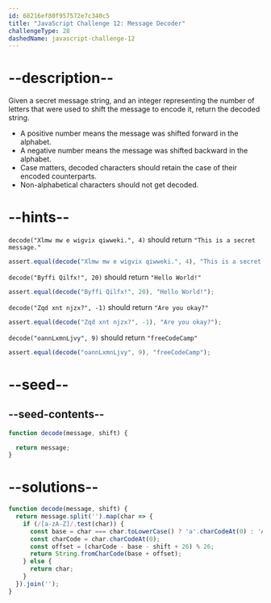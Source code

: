 ```yaml
---
id: 68216ef80f957572e7c340c5
title: "JavaScript Challenge 12: Message Decoder"
challengeType: 28
dashedName: javascript-challenge-12
---
```


# --description--

Given a secret message string, and an integer representing the number of letters that were used to shift the message to encode it, return the decoded string.

- A positive number means the message was shifted forward in the alphabet.
- A negative number means the message was shifted backward in the alphabet.
- Case matters, decoded characters should retain the case of their encoded counterparts.
- Non-alphabetical characters should not get decoded.

# --hints--

`decode("Xlmw mw e wigvix qiwweki.", 4)` should return `"This is a secret message."`

```js
assert.equal(decode("Xlmw mw e wigvix qiwweki.", 4), "This is a secret message.");
```

`decode("Byffi Qilfx!", 20)` should return `"Hello World!"`

```js
assert.equal(decode("Byffi Qilfx!", 20), "Hello World!");
```

`decode("Zqd xnt njzx?", -1)` should return `"Are you okay?"`

```js
assert.equal(decode("Zqd xnt njzx?", -1), "Are you okay?");
```

`decode("oannLxmnLjvy", 9)` should return `"freeCodeCamp"`

```js
assert.equal(decode("oannLxmnLjvy", 9), "freeCodeCamp");
```

# --seed--

## --seed-contents--

```js
function decode(message, shift) {

  return message;
}
```

# --solutions--

```js
function decode(message, shift) {
  return message.split('').map(char => {
    if (/[a-zA-Z]/.test(char)) {
      const base = char === char.toLowerCase() ? 'a'.charCodeAt(0) : 'A'.charCodeAt(0);
      const charCode = char.charCodeAt(0);
      const offset = (charCode - base - shift + 26) % 26;
      return String.fromCharCode(base + offset);
    } else {
      return char;
    }
  }).join('');
}
```
